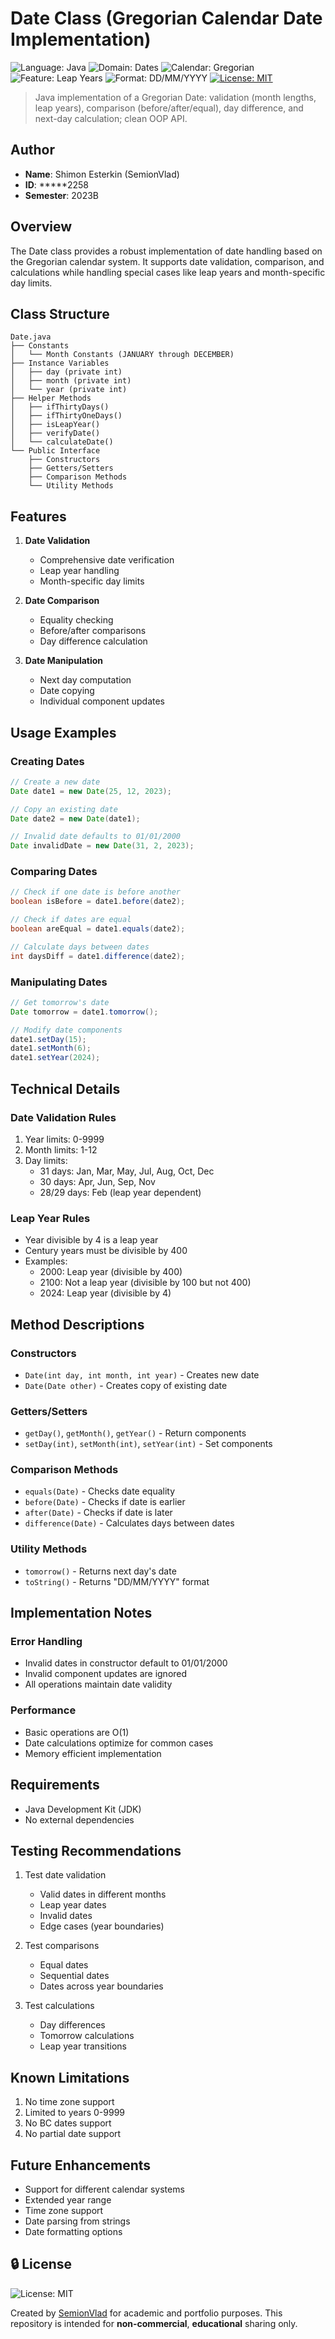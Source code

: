 # Date Class (Gregorian Calendar Date Implementation)
<!-- Tech & meta badges (static; no CI required) -->
![Language: Java](https://img.shields.io/badge/Language-Java-red?logo=java)
![Domain: Dates](https://img.shields.io/badge/Domain-Dates-0aa)
![Calendar: Gregorian](https://img.shields.io/badge/Calendar-Gregorian-4c1)
![Feature: Leap Years](https://img.shields.io/badge/Feature-Leap%20Years-795548)
![Format: DD/MM/YYYY](https://img.shields.io/badge/Format-DD%2FMM%2FYYYY-999)
[![License: MIT](https://img.shields.io/badge/License-MIT-yellow.svg)](LICENSE)
> Java implementation of a Gregorian Date: validation (month lengths, leap years), comparison (before/after/equal), day difference, and next-day calculation; clean OOP API.


## Author
- **Name**: Shimon Esterkin (SemionVlad)
- **ID**: *****2258   
- **Semester**: 2023B

## Overview
The Date class provides a robust implementation of date handling based on the Gregorian calendar system. It supports date validation, comparison, and calculations while handling special cases like leap years and month-specific day limits.

## Class Structure
```
Date.java
├── Constants
│   └── Month Constants (JANUARY through DECEMBER)
├── Instance Variables
│   ├── day (private int)
│   ├── month (private int)
│   └── year (private int)
├── Helper Methods
│   ├── ifThirtyDays()
│   ├── ifThirtyOneDays()
│   ├── isLeapYear()
│   ├── verifyDate()
│   └── calculateDate()
└── Public Interface
    ├── Constructors
    ├── Getters/Setters
    ├── Comparison Methods
    └── Utility Methods
```

## Features
1. **Date Validation**
   - Comprehensive date verification
   - Leap year handling
   - Month-specific day limits

2. **Date Comparison**
   - Equality checking
   - Before/after comparisons
   - Day difference calculation

3. **Date Manipulation**
   - Next day computation
   - Date copying
   - Individual component updates

## Usage Examples

### Creating Dates
```java
// Create a new date
Date date1 = new Date(25, 12, 2023);

// Copy an existing date
Date date2 = new Date(date1);

// Invalid date defaults to 01/01/2000
Date invalidDate = new Date(31, 2, 2023);
```

### Comparing Dates
```java
// Check if one date is before another
boolean isBefore = date1.before(date2);

// Check if dates are equal
boolean areEqual = date1.equals(date2);

// Calculate days between dates
int daysDiff = date1.difference(date2);
```

### Manipulating Dates
```java
// Get tomorrow's date
Date tomorrow = date1.tomorrow();

// Modify date components
date1.setDay(15);
date1.setMonth(6);
date1.setYear(2024);
```

## Technical Details

### Date Validation Rules
1. Year limits: 0-9999
2. Month limits: 1-12
3. Day limits:
   - 31 days: Jan, Mar, May, Jul, Aug, Oct, Dec
   - 30 days: Apr, Jun, Sep, Nov
   - 28/29 days: Feb (leap year dependent)

### Leap Year Rules
- Year divisible by 4 is a leap year
- Century years must be divisible by 400
- Examples:
  - 2000: Leap year (divisible by 400)
  - 2100: Not a leap year (divisible by 100 but not 400)
  - 2024: Leap year (divisible by 4)

## Method Descriptions

### Constructors
- `Date(int day, int month, int year)` - Creates new date
- `Date(Date other)` - Creates copy of existing date

### Getters/Setters
- `getDay()`, `getMonth()`, `getYear()` - Return components
- `setDay(int)`, `setMonth(int)`, `setYear(int)` - Set components

### Comparison Methods
- `equals(Date)` - Checks date equality
- `before(Date)` - Checks if date is earlier
- `after(Date)` - Checks if date is later
- `difference(Date)` - Calculates days between dates

### Utility Methods
- `tomorrow()` - Returns next day's date
- `toString()` - Returns "DD/MM/YYYY" format

## Implementation Notes

### Error Handling
- Invalid dates in constructor default to 01/01/2000
- Invalid component updates are ignored
- All operations maintain date validity

### Performance
- Basic operations are O(1)
- Date calculations optimize for common cases
- Memory efficient implementation

## Requirements
- Java Development Kit (JDK)
- No external dependencies

## Testing Recommendations
1. Test date validation
   - Valid dates in different months
   - Leap year dates
   - Invalid dates
   - Edge cases (year boundaries)

2. Test comparisons
   - Equal dates
   - Sequential dates
   - Dates across year boundaries

3. Test calculations
   - Day differences
   - Tomorrow calculations
   - Leap year transitions

## Known Limitations
1. No time zone support
2. Limited to years 0-9999
3. No BC dates support
4. No partial date support

## Future Enhancements
- Support for different calendar systems
- Extended year range
- Time zone support
- Date parsing from strings
- Date formatting options
  
## 🔒 License
![License: MIT](https://img.shields.io/badge/License-MIT-yellow.svg)

Created by [SemionVlad](https://github.com/SemionVlad) for academic and portfolio purposes. This repository is intended for **non-commercial**, **educational** sharing only.
